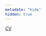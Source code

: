 ```yaml
---
metadate: "hide"
hidden: true
---
```


<a class="iframeLink" href="https://drive.google.com/file/d/1KrxvrZcpQpJZK_Pzcci9i8VXI1nod987/view?usp=sharing"> CV </a>